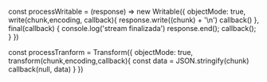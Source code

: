 const processWritable = (response) =>  new Writable({
    objectMode: true,
    write(chunk,encoding, callback){
        response.write((chunk) + '\n')
        callback()
    },
    final(callback) {
        console.log('stream finalizada')
        response.end();
        callback();
      }
})



const processTranform = Transform({
    objectMode: true,
    transform(chunk,encoding,callback){
        const data = JSON.stringify(chunk)
        callback(null, data)
    }
})